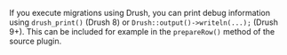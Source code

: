 If you execute migrations using Drush, you can print debug information using `drush_print()` (Drush 8) or `Drush::output()->writeln(...);` (Drush 9+). This can be included for example in the `prepareRow()` method of the source plugin. 